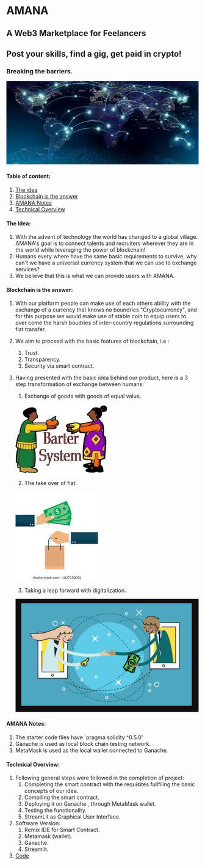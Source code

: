 # AMANA
## A Web3 Marketplace for Feelancers
## Post your skills, find a gig, get paid in crypto!


### Breaking the barriers.
![AMANA](globe.jpg)

#### Table of content:
1. [The idea](https://github.com/mehassanhmood/AMANA#the-idea)
2. [Blockchain is the answer](https://github.com/mehassanhmood/AMANA#blockchain-is-the-answer)
3. [AMANA Notes](https://github.com/mehassanhmood/AMANA#amana-notes)
4. [Technical Overview](https://github.com/mehassanhmood/AMANA#technical-overview)
#### The Idea:    
1. With the advent of technology the world has changed to a global village. AMANA's goal is to connect talents and recruiters wherever they are in the world while leveraging the power of blockchain!
2. Humans every where have the same basic requirements to survive, why can't we have a universal currency system that we can use to exchange services?
3. We believe that this is what we can provide users with AMANA.
#### Blockchain is the answer:
1. With our platform people can make use of each others ability with the exchange of a currency that knows no boundries "Cryptocurrency", and for this purpose we would make use of stable coin to equip users to over come the harsh boudries of inter-country regulations surrounding fiat transfer.
2. We aim to proceed with the basic features of blockchain, i.e : 
    1. Trust.
    2. Transparency.
    3. Security via smart contract.
3. Having presented with the basic idea behind our product, here is a 3 step transformation of exchange between humans:
    1. Exchange of goods with goods of equal value.
    
    
    ![Exhcange of goods](step1.jpg)
    
    2. The take over of fiat.
    
    
    ![Fiat Rule](step2.jpg)
    
    3. Taking a leap forward with digitalization.
    
    
    ![Tokenomics](step3.jpg)

#### AMANA Notes:
1. The starter code files have `pragma solidity ^0.5.0'
2. Ganache is used as local block chain testing network.
3. MetaMask is used as the local wallet connected to Ganache.
#### Technical Overview:
1. Following general steps were followed in the completion of project:
    1. Completing the smart contract with the requisites fullfiling the basic concepts of our idea.
    2. Compiling the smart contract.
    3. Deploying it on Ganache , through MetaMask wallet.
    4. Testing the functionality.
    5. StreamLit as Graphical User Interface.
2. Software Version:
    1. Remix IDE for Smart Contract.
    2. Metamask (wallet).
    3. Ganache.
    4. Streamlit.
3. [Code](https://www.example.com)
